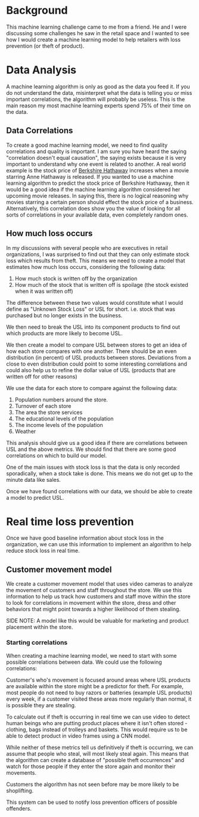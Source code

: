 # Background

This machine learning challenge came to me from a friend. He and I were discussing some challenges he saw in the retail space and I wanted to see how I would create a machine learning model to help retailers with loss prevention (or theft of product).

# Data Analysis

A machine learning algorithm is only as good as the data you feed it. If you do not understand the data, misinterpret what the data is telling you or miss important correlations, the algorithm will probably be useless. This is the main reason my most machine learning experts spend 75% of their time on the data.

## Data Correlations

To create a good machine learning model, we need to find quality correlations and quality is important. I am sure you have heard the saying "correlation doesn't equal causation", the saying exists because it is very important to understand why one event is related to another. A real world example is the stock price of [Berkshire Hathaway](berkshirehathaway.com) increases when a movie starring Anne Hathaway is released. If you wanted to use a machine learning algorithm to predict the stock price of Berkshire Hathaway, then it would be a good idea if the machine learning algorithm considered her upcoming movie releases. In saying this, there is no logical reasoning why movies starring a certain person should effect the stock price of a business. Alternatively, this correlation does show you the value of looking for all sorts of correlations in your available data, even completely random ones.

## How much loss occurs

In my discussions with several people who are executives in retail organizations, I was surprised to find out that they can only estimate stock loss which results from theft. This means we need to create a model that estimates how much loss occurs, considering the following data:

1. How much stock is written off by the organization
2. How much of the stock that is written off is spoilage (the stock existed when it was written off)

The difference between these two values would constitute what I would define as "Unknown Stock Loss" or USL for short. i.e. stock that was purchased but no longer exists in the business.

We then need to break the USL into its component products to find out which products are more likely to become USL.

We then create a model to compare USL between stores to get an idea of how each store compares with one another. There should be an even distribution (in percent) of USL products between stores. Deviations from a close to even distribution could point to some interesting correlations and could also help us to refine the dollar value of USL (products that are written off for other reasons)

We use the data for each store to compare against the following data:

1. Population numbers around the store.
2. Turnover of each store
3. The area the store services
4. The educational levels of the population
5. The income levels of the population
6. Weather

This analysis should give us a good idea if there are correlations between USL and the above metrics. We should find that there are some good correlations on which to build our model.

One of the main issues with stock loss is that the data is only recorded sporadically, when a stock take is done. This means we do not get up to the minute data like sales.

Once we have found correlations with our data, we should be able to create a model to predict USL.

# Real time loss prevention

Once we have good baseline information about stock loss in the organization, we can use this information to implement an algorithm to help reduce stock loss in real time.

## Customer movement model

We create a customer movement model that uses video cameras to analyze the movement of customers and staff throughout the store. We use this information to help us track how customers and staff move within the store to look for correlations in movement within the store, dress and other behaviors that might point towards a higher likelihood of them stealing.

SIDE NOTE: A model like this would be valuable for marketing and product placement within the store.

### Starting correlations

When creating a machine learning model, we need to start with some possible correlations between data. We could use the following correlations:

Customer's who's movement is focused around areas where USL products are available within the store might be a predictor for theft. For example, most people do not need to buy razors or batteries (example USL products) every week, if a customer visited these areas more regularly than normal, it is possible they are stealing.

To calculate out if theft is occurring in real time we can use video to detect human beings who are putting product places where it isn't often stored - clothing, bags instead of trolleys and baskets. This would require us to be able to detect product in video frames using a CNN model. 

While neither of these metrics tell us definitively if theft is occurring, we can assume that people who steal, will most likely steal again. This means that the algorithm can create a database of "possible theft occurrences" and watch for those people if they enter the store again and monitor their movements.

Customers the algorithm has not seen before may be more likely to be shoplifting.

This system can be used to notify loss prevention officers of possible offenders.

